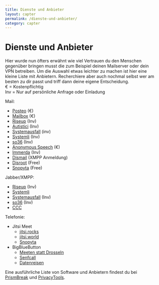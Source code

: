 ```yaml
---
title: Dienste und Anbieter
layout: capter
permalink: /dienste-und-anbieter/
category: capter
---
```

# Dienste und Anbieter
Hier wurde nun öfters erwähnt wie viel Vertrauen du den Menschen gegenüber bringen musst die zum Beispiel deinen Mailserver oder dein VPN betreiben. Um die Auswahl etwas leichter zu machen ist hier eine kleine Liste mit Anbietern. Recherchiere aber auch nochmal selbst wer am besten zu dir passt und triff dann deine eigene Entscheidung.<br>
€ = Kostenpflichtig<br>
Inv = Nur auf persönliche Anfrage oder Einladung<br>

Mail:

- [Posteo](https://posteo.de) (€)
- [Mailbox](https://mailbox.org) (€)
- [Riseup](https://riseup.net) (Inv)
- [Autistici](https://autistici.org) (Inv)
- [Systemausfall](https://systemausfall.org) (inv)
- [Systemli](https://systemli.org) (Inv)
- [so36](https://so36.net) (Inv)
- [Anonymous Speech](https://anonymousspeech.com) (€)
- [Immerda](https://immerda.ch) (Inv)
- [Dismail](https://dismail.de) (XMPP Anmeldung)
- [Disroot](https://disroot.org) (Free)
- [Snopyta](https://snopyta.org) (Free)

Jabber/XMPP:

- [Riseup](https://riseup.net) (Inv)
- [Systemli](https://systemli.org)
- [Systemausfall](https://systemausfall.org) (Inv)
- [so36](https://so36.net) (Inv)
- [CCC](https://jabber.ccc.de)

Telefonie:

- Jitsi Meet
    - [jitsi.rocks](https://jitsi.rocks)
    - [jitsi.world](https://meet.jitsi.world)
    - [Snopyta](https://talk.snopyta.org)
- BigBlueButton
    - [Meeten statt Drosseln](https://meeten.statt-drosseln.de)
    - [Senfcall](https://senfcall.de)
    - [Datenreisen](https://bbb.daten.reisen/b)

Eine ausführliche Liste von Software und Anbietern findest du bei [PrismBreak](https://prism-break.org/de/) und [PrivacyTools](https://www.privacytools.io/).
